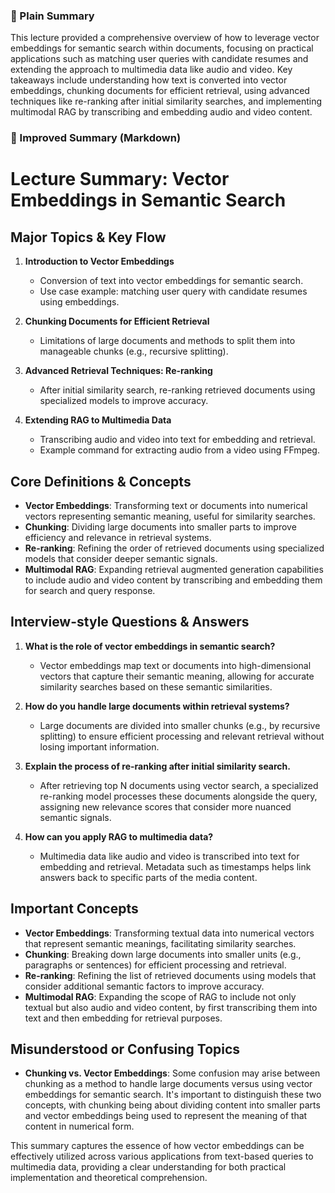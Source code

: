  ### 🧾 Plain Summary
This lecture provided a comprehensive overview of how to leverage vector embeddings for semantic search within documents, focusing on practical applications such as matching user queries with candidate resumes and extending the approach to multimedia data like audio and video. Key takeaways include understanding how text is converted into vector embeddings, chunking documents for efficient retrieval, using advanced techniques like re-ranking after initial similarity searches, and implementing multimodal RAG by transcribing and embedding audio and video content.

### 📝 Improved Summary (Markdown)
# Lecture Summary: Vector Embeddings in Semantic Search

## Major Topics & Key Flow
1. **Introduction to Vector Embeddings**
   - Conversion of text into vector embeddings for semantic search.
   - Use case example: matching user query with candidate resumes using embeddings.

2. **Chunking Documents for Efficient Retrieval**
   - Limitations of large documents and methods to split them into manageable chunks (e.g., recursive splitting).

3. **Advanced Retrieval Techniques: Re-ranking**
   - After initial similarity search, re-ranking retrieved documents using specialized models to improve accuracy.

4. **Extending RAG to Multimedia Data**
   - Transcribing audio and video into text for embedding and retrieval.
   - Example command for extracting audio from a video using FFmpeg.

## Core Definitions & Concepts
- **Vector Embeddings**: Transforming text or documents into numerical vectors representing semantic meaning, useful for similarity searches.
- **Chunking**: Dividing large documents into smaller parts to improve efficiency and relevance in retrieval systems.
- **Re-ranking**: Refining the order of retrieved documents using specialized models that consider deeper semantic signals.
- **Multimodal RAG**: Expanding retrieval augmented generation capabilities to include audio and video content by transcribing and embedding them for search and query response.

## Interview-style Questions & Answers
1. **What is the role of vector embeddings in semantic search?**
   - Vector embeddings map text or documents into high-dimensional vectors that capture their semantic meaning, allowing for accurate similarity searches based on these semantic similarities.

2. **How do you handle large documents within retrieval systems?**
   - Large documents are divided into smaller chunks (e.g., by recursive splitting) to ensure efficient processing and relevant retrieval without losing important information.

3. **Explain the process of re-ranking after initial similarity search.**
   - After retrieving top N documents using vector search, a specialized re-ranking model processes these documents alongside the query, assigning new relevance scores that consider more nuanced semantic signals.

4. **How can you apply RAG to multimedia data?**
   - Multimedia data like audio and video is transcribed into text for embedding and retrieval. Metadata such as timestamps helps link answers back to specific parts of the media content.

## Important Concepts
- **Vector Embeddings**: Transforming textual data into numerical vectors that represent semantic meanings, facilitating similarity searches.
- **Chunking**: Breaking down large documents into smaller units (e.g., paragraphs or sentences) for efficient processing and retrieval.
- **Re-ranking**: Refining the list of retrieved documents using models that consider additional semantic factors to improve accuracy.
- **Multimodal RAG**: Expanding the scope of RAG to include not only textual but also audio and video content, by first transcribing them into text and then embedding for retrieval purposes.

## Misunderstood or Confusing Topics
- **Chunking vs. Vector Embeddings**: Some confusion may arise between chunking as a method to handle large documents versus using vector embeddings for semantic search. It's important to distinguish these two concepts, with chunking being about dividing content into smaller parts and vector embeddings being used to represent the meaning of that content in numerical form.

This summary captures the essence of how vector embeddings can be effectively utilized across various applications from text-based queries to multimedia data, providing a clear understanding for both practical implementation and theoretical comprehension.